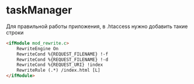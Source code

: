 taskManager
===========
Для правильной работы приложения, в .htaccess нужно добавить такие строки 
```html
<ifModule mod_rewrite.c>
    RewriteEngine On
    RewriteCond %{REQUEST_FILENAME} !-f
    RewriteCond %{REQUEST_FILENAME} !-d
    RewriteCond %{REQUEST_URI} !index
    RewriteRule (.*) /index.html [L]
</ifModule>
```
